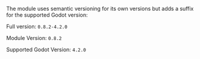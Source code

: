 The module uses semantic versioning for its own versions but adds a suffix for the supported Godot version:

Full version: `0.8.2-4.2.0`

Module Version: `0.8.2`

Supported Godot Version: `4.2.0`
